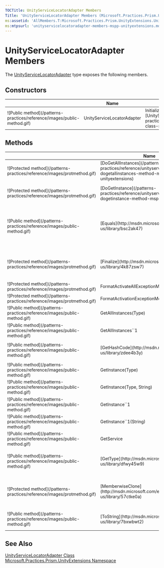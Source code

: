 ```yaml
---
TOCTitle: UnityServiceLocatorAdapter Members
Title: 'UnityServiceLocatorAdapter Members (Microsoft.Practices.Prism.UnityExtensions)'
ms:assetid: 'AllMembers.T:Microsoft.Practices.Prism.UnityExtensions.UnityServiceLocatorAdapter'
ms:mtpsurl: 'unityservicelocatoradapter-members-mspp-unityextensions.md'
---
```


# UnityServiceLocatorAdapter Members

The [UnityServiceLocatorAdapter](/patterns-practices/reference/unityservicelocatoradapter-class-mspp-unityextensions) type exposes the following members.

## Constructors

<table>

<thead>
<tr class="header">
<th> </th>
<th>Name</th>
<th>Description</th>
</tr>
</thead>
<tbody>
<tr class="odd">
<td>![Public method](/patterns-practices/reference/images/public-method.gif)</td>
<td>UnityServiceLocatorAdapter</td>
<td><div class="summary">
Initializes a new instance of [UnityServiceLocatorAdapter](/patterns-practices/reference/unityservicelocatoradapter-class-mspp-unityextensions).
</div></td>
</tr>
</tbody>
</table>

## Methods

<table>

<thead>
<tr class="header">
<th> </th>
<th>Name</th>
<th>Description</th>
</tr>
</thead>
<tbody>
<tr class="odd">
<td>![Protected method](/patterns-practices/reference/images/protmethod.gif)</td>
<td>[DoGetAllInstances](/patterns-practices/reference/unityservicelocatoradapter-dogetallinstances-method-mspp-unityextensions)</td>
<td><div class="summary">
Resolves all the instances of the requested service.
</div>
(Overrides ServiceLocatorImplBaseDoGetAllInstances(Type).)</td>
</tr>
<tr class="even">
<td>![Protected method](/patterns-practices/reference/images/protmethod.gif)</td>
<td>[DoGetInstance](/patterns-practices/reference/unityservicelocatoradapter-dogetinstance-method-mspp-unityextensions)</td>
<td><div class="summary">
Resolves the instance of the requested service.
</div>
(Overrides ServiceLocatorImplBaseDoGetInstance(Type, String).)</td>
</tr>
<tr class="odd">
<td>![Public method](/patterns-practices/reference/images/public-method.gif)</td>
<td>[Equals](http://msdn.microsoft.com/en-us/library/bsc2ak47)</td>
<td><div class="summary">
Determines whether the specified [Object](http://msdn.microsoft.com/en-us/library/e5kfa45b) is equal to the current [Object](http://msdn.microsoft.com/en-us/library/e5kfa45b).
</div>
(Inherited from [Object](http://msdn.microsoft.com/en-us/library/e5kfa45b).)</td>
</tr>
<tr class="even">
<td>![Protected method](/patterns-practices/reference/images/protmethod.gif)</td>
<td>[Finalize](http://msdn.microsoft.com/en-us/library/4k87zsw7)</td>
<td><div class="summary">
Allows an object to try to free resources and perform other cleanup operations before it is reclaimed by garbage collection.
</div>
(Inherited from [Object](http://msdn.microsoft.com/en-us/library/e5kfa45b).)</td>
</tr>
<tr class="odd">
<td>![Protected method](/patterns-practices/reference/images/protmethod.gif)</td>
<td>FormatActivateAllExceptionMessage</td>
<td>(Inherited from ServiceLocatorImplBase.)</td>
</tr>
<tr class="even">
<td>![Protected method](/patterns-practices/reference/images/protmethod.gif)</td>
<td>FormatActivationExceptionMessage</td>
<td>(Inherited from ServiceLocatorImplBase.)</td>
</tr>
<tr class="odd">
<td>![Public method](/patterns-practices/reference/images/public-method.gif)</td>
<td>GetAllInstances(Type)</td>
<td>(Inherited from ServiceLocatorImplBase.)</td>
</tr>
<tr class="even">
<td>![Public method](/patterns-practices/reference/images/public-method.gif)</td>
<td>GetAllInstances&#96;&#96;1</td>
<td>(Inherited from ServiceLocatorImplBase.)</td>
</tr>
<tr class="odd">
<td>![Public method](/patterns-practices/reference/images/public-method.gif)</td>
<td>[GetHashCode](http://msdn.microsoft.com/en-us/library/zdee4b3y)</td>
<td><div class="summary">
Serves as a hash function for a particular type.
</div>
(Inherited from [Object](http://msdn.microsoft.com/en-us/library/e5kfa45b).)</td>
</tr>
<tr class="even">
<td>![Public method](/patterns-practices/reference/images/public-method.gif)</td>
<td>GetInstance(Type)</td>
<td>(Inherited from ServiceLocatorImplBase.)</td>
</tr>
<tr class="odd">
<td>![Public method](/patterns-practices/reference/images/public-method.gif)</td>
<td>GetInstance(Type, String)</td>
<td>(Inherited from ServiceLocatorImplBase.)</td>
</tr>
<tr class="even">
<td>![Public method](/patterns-practices/reference/images/public-method.gif)</td>
<td>GetInstance&#96;&#96;1</td>
<td>(Inherited from ServiceLocatorImplBase.)</td>
</tr>
<tr class="odd">
<td>![Public method](/patterns-practices/reference/images/public-method.gif)</td>
<td>GetInstance&#96;&#96;1(String)</td>
<td>(Inherited from ServiceLocatorImplBase.)</td>
</tr>
<tr class="even">
<td>![Public method](/patterns-practices/reference/images/public-method.gif)</td>
<td>GetService</td>
<td>(Inherited from ServiceLocatorImplBase.)</td>
</tr>
<tr class="odd">
<td>![Public method](/patterns-practices/reference/images/public-method.gif)</td>
<td>[GetType](http://msdn.microsoft.com/en-us/library/dfwy45w9)</td>
<td><div class="summary">
Gets the [Type](http://msdn.microsoft.com/en-us/library/42892f65) of the current instance.
</div>
(Inherited from [Object](http://msdn.microsoft.com/en-us/library/e5kfa45b).)</td>
</tr>
<tr class="even">
<td>![Protected method](/patterns-practices/reference/images/protmethod.gif)</td>
<td>[MemberwiseClone](http://msdn.microsoft.com/en-us/library/57ctke0a)</td>
<td><div class="summary">
Creates a shallow copy of the current [Object](http://msdn.microsoft.com/en-us/library/e5kfa45b).
</div>
(Inherited from [Object](http://msdn.microsoft.com/en-us/library/e5kfa45b).)</td>
</tr>
<tr class="odd">
<td>![Public method](/patterns-practices/reference/images/public-method.gif)</td>
<td>[ToString](http://msdn.microsoft.com/en-us/library/7bxwbwt2)</td>
<td><div class="summary">
Returns a string that represents the current object.
</div>
(Inherited from [Object](http://msdn.microsoft.com/en-us/library/e5kfa45b).)</td>
</tr>
</tbody>
</table>

## See Also
[UnityServiceLocatorAdapter Class](/patterns-practices/reference/unityservicelocatoradapter-class-mspp-unityextensions)  
[Microsoft.Practices.Prism.UnityExtensions Namespace](/patterns-practices/reference/mspp-unityextensions-namespace)